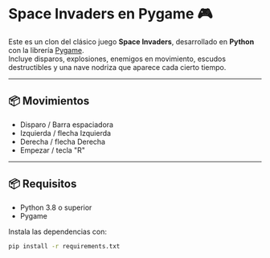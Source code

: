 # Space Invaders en Pygame 🎮

Este es un clon del clásico juego **Space Invaders**, desarrollado en **Python** con la librería [Pygame](https://www.pygame.org/).  
Incluye disparos, explosiones, enemigos en movimiento, escudos destructibles y una nave nodriza que aparece cada cierto tiempo.

---
## 📦 Movimientos
- Disparo / Barra espaciadora
- Izquierda / flecha Izquierda
- Derecha / flecha Derecha
- Empezar / tecla "R"
---
## 📦 Requisitos

- Python 3.8 o superior  
- Pygame  

Instala las dependencias con:

```bash
pip install -r requirements.txt

